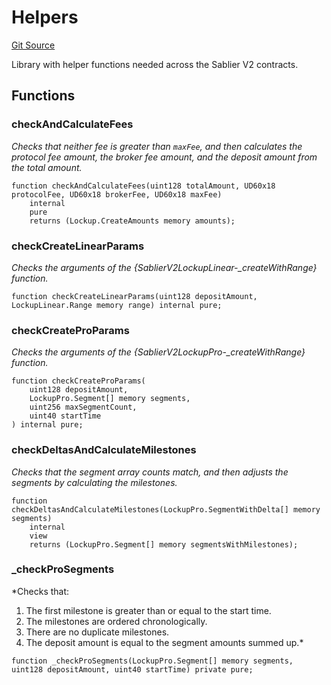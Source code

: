 # Helpers

[Git Source](https://github.com/sablierhq/v2-core/blob/87a0a16c835ea8e88ddf6a8387898c91c62ab9d1/docs/contracts/v2/reference/core)

Library with helper functions needed across the Sablier V2 contracts.

## Functions

### checkAndCalculateFees

_Checks that neither fee is greater than `maxFee`, and then calculates the protocol fee amount, the broker fee amount,
and the deposit amount from the total amount._

```solidity
function checkAndCalculateFees(uint128 totalAmount, UD60x18 protocolFee, UD60x18 brokerFee, UD60x18 maxFee)
    internal
    pure
    returns (Lockup.CreateAmounts memory amounts);
```

### checkCreateLinearParams

_Checks the arguments of the {SablierV2LockupLinear-\_createWithRange} function._

```solidity
function checkCreateLinearParams(uint128 depositAmount, LockupLinear.Range memory range) internal pure;
```

### checkCreateProParams

_Checks the arguments of the {SablierV2LockupPro-\_createWithRange} function._

```solidity
function checkCreateProParams(
    uint128 depositAmount,
    LockupPro.Segment[] memory segments,
    uint256 maxSegmentCount,
    uint40 startTime
) internal pure;
```

### checkDeltasAndCalculateMilestones

_Checks that the segment array counts match, and then adjusts the segments by calculating the milestones._

```solidity
function checkDeltasAndCalculateMilestones(LockupPro.SegmentWithDelta[] memory segments)
    internal
    view
    returns (LockupPro.Segment[] memory segmentsWithMilestones);
```

### \_checkProSegments

\*Checks that:

1. The first milestone is greater than or equal to the start time.
2. The milestones are ordered chronologically.
3. There are no duplicate milestones.
4. The deposit amount is equal to the segment amounts summed up.\*

```solidity
function _checkProSegments(LockupPro.Segment[] memory segments, uint128 depositAmount, uint40 startTime) private pure;
```
